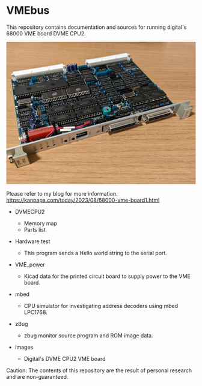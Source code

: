 # VMEbus

This repository contains documentation and sources for running digital's 68000 VME board DVME CPU2. 

![DVME CPU2](/images/DVME_CPU2_board1.jpg)

Please refer to my blog for more information.  
https://kanpapa.com/today/2023/08/68000-vme-board1.html

* DVMECPU2
  * Memory map
  * Parts list

* Hardware test
  * This program sends a Hello world string to the serial port.

* VME_power
  * Kicad data for the printed circuit board to supply power to the VME board.

* mbed
  * CPU simulator for investigating address decoders using mbed LPC1768.

* zBug
  * zbug monitor source program and ROM image data.

* images
  * Digital's DVME CPU2 VME board

Caution: The contents of this repository are the result of personal research and are non-guaranteed.
